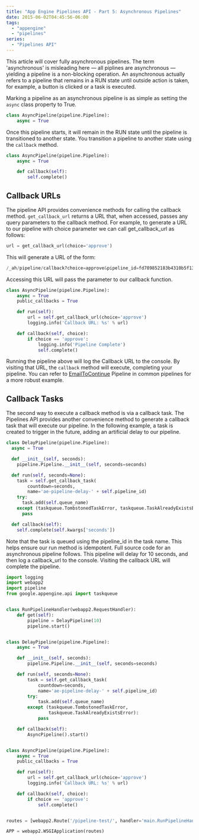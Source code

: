 ```yaml
---
title: "App Engine Pipelines API - Part 5: Asynchronous Pipelines" 
date: 2015-06-02T04:45:56-06:00
tags: 
  - "appengine"
  - "pipelines"
series:
  - "Pipelines API"
---
```


This article will cover fully asynchronous pipelines. The term 'asynchronous' is
misleading here — all piplines are asynchronous — yielding a pipeline is a
non-blocking operation. An asynchronous actually refers to a pipeline that
remains in a RUN state until outside action is taken, for example, a button is clicked
or a task is executed.

Marking a pipeline as an asynchronous pipeline is as simple as setting the
`async` class property to True.

```python
class AsyncPipeline(pipeline.Pipeline):
    async = True
```

Once this pipeline starts, it will remain in the RUN state until the pipeline is
transitioned to another state. You transition a pipeline to another state using
the `callback` method.

```python
class AsyncPipeline(pipeline.Pipeline):
    async = True

    def callback(self):
        self.complete()
```

## Callback URLs

The pipeline API provides convenience methods for calling the callback method.
`get_callback_url` returns a URL that, when accessed, passes any query
parameters to the callback method. For example, to generate a URL to our
pipeline with choice parameter we can call get_callback_url as follows:

```python
url = get_callback_url(choice='approve')
```

This will generate a URL of the form:

```python
/_ah/pipeline/callback?choice=approve&pipeline_id=fd789852183b4310b5f1353205a967fe
```

Accessing this URL will pass the parameter to our callback function.

```python
class AsyncPipeline(pipeline.Pipeline):
    async = True
    public_callbacks = True

    def run(self):
        url = self.get_callback_url(choice='approve')
        logging.info('Callback URL: %s' % url)

    def callback(self, choice):
        if choice == 'approve':
            logging.info('Pipeline Complete')
            self.complete()
```

Running the pipeline above will log the Callback URL to the console. By visiting
that URL, the `callback` method will execute, completing your pipeline. You can
refer to [EmailToContinue](https://github.com/GoogleCloudPlatform/appengine-pipelines/blob/master/python/src/pipeline/common.py) Pipeline in common pipelines for a more robust example.

## Callback Tasks

The second way to execute a callback method is via a callback task. The
Pipelines API provides another convenience method to generate a callback task
that will execute our pipeline. In the following example, a task is created to
trigger in the future, adding an artificial delay to our pipeline.

```python
class DelayPipeline(pipeline.Pipeline):
  async = True

  def __init__(self, seconds):
    pipeline.Pipeline.__init__(self, seconds=seconds)

  def run(self, seconds=None):
    task = self.get_callback_task(
        countdown=seconds,
        name='ae-pipeline-delay-' + self.pipeline_id)
    try:
      task.add(self.queue_name)
    except (taskqueue.TombstonedTaskError, taskqueue.TaskAlreadyExistsError):
      pass

  def callback(self):
    self.complete(self.kwargs['seconds'])
```

Note that the task is queued using the pipeline_id in the task name. This helps
ensure our run method is idempotent. Full source code for an asynchronous
pipeline follows. This pipeline will delay for 10 seconds, and then log a
callback_url to the console. Visiting the callback URL will complete the
pipeline.

```python
import logging
import webapp2
import pipeline
from google.appengine.api import taskqueue


class RunPipelineHandler(webapp2.RequestHandler):
    def get(self):
        pipeline = DelayPipeline(10)
        pipeline.start()


class DelayPipeline(pipeline.Pipeline):
    async = True

    def __init__(self, seconds):
        pipeline.Pipeline.__init__(self, seconds=seconds)

    def run(self, seconds=None):
        task = self.get_callback_task(
            countdown=seconds,
            name='ae-pipeline-delay-' + self.pipeline_id)
        try:
            task.add(self.queue_name)
        except (taskqueue.TombstonedTaskError,
                taskqueue.TaskAlreadyExistsError):
            pass

    def callback(self):
        AsyncPipeline().start()


class AsyncPipeline(pipeline.Pipeline):
    async = True
    public_callbacks = True

    def run(self):
        url = self.get_callback_url(choice='approve')
        logging.info('Callback URL: %s' % url)

    def callback(self, choice):
        if choice == 'approve':
            self.complete()


routes = [webapp2.Route('/pipeline-test/', handler='main.RunPipelineHandler')]

APP = webapp2.WSGIApplication(routes)
```
